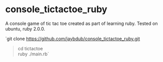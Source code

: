 console_tictactoe_ruby
======================

A console game of tic tac toe created as part of learning ruby.  Tested on ubuntu, ruby 2.0.0.

`git clone https://github.com/jaybdub/console_tictactoe_ruby.git  
> cd tictactoe  
> ruby ./main.rb`

